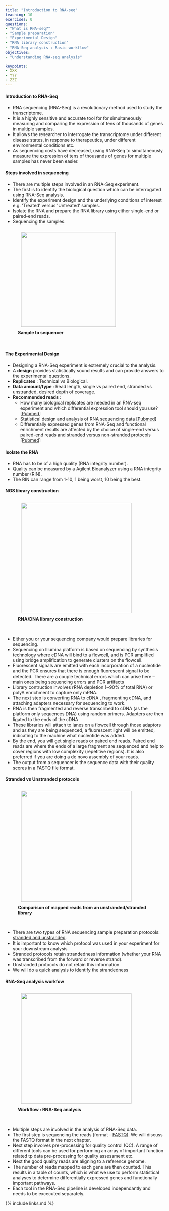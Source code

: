 ```yaml
---
title: "Introduction to RNA-seq"
teaching: 10
exercises: 0
questions:
- "What is RNA-seq?"
- "Sample preparation"
- "Experimental Design"
- "RNA library construction"
- "RNA-Seq analysis : Basic workflow"
objectives:
- "Understanding RNA-seq analysis"

keypoints:
- XXX
- YYY
- ZZZ
---
```


#### Introduction to RNA-Seq

- RNA sequencing (RNA-Seq) is a revolutionary method used to study the transcriptome. 
- It is a highly sensitive and accurate tool for for simultaneously measuring and comparing the expression of tens of thousands of genes in multiple samples.
- It allows the researcher to interrogate the transcriptome under different disease states, in response to therapeutics, under different environmental conditions etc.
- As sequencing costs have decreased, using RNA-Seq to simultaneously measure the expression of tens of thousands of genes for multiple samples has never been easier.

#### Steps involved in sequencing
- There are multiple steps involved in an RNA-Seq experiment.
- The first is to identify the biological question which can be interrogated using RNA-Seq analysis.  
- Identify the experiment design and the underlying conditions of interest e.g. 'Treated' versus 'Untreated' samples.
- Isolate the RNA and prepare the RNA library using either single-end or paired-end reads.
- Sequencing the samples.

<figure>
  <img src="{{ page.root }}/fig/sample_to_sequencer.png" style="margin:10px;height:300px"/>
  <figcaption> <b>Sample to sequencer</b> </figcaption>
</figure><br>

#### The Experimental Design
- Designing a RNA-Seq experiment is extremely crucial to the analysis.
- A **design** provides statistically sound results and  can provide answers to the experimental questions.
- **Replicates**   : Technical vs Biological.
- **Data amount/type** : Read length, single vs paired end, 
                         stranded vs unstranded, desired depth of coverage.
- **Recommended reads** :<br>
  * How many biological replicates are needed in an RNA-seq experiment and which differential expression tool should you use? [[Pubmed](https://pubmed.ncbi.nlm.nih.gov/27022035/)] <br>
  * Statistical design and analysis of RNA sequencing data [[Pubmed](https://pubmed.ncbi.nlm.nih.gov/20439781/)] <br>
  * Differentially expressed genes from RNA-Seq and functional enrichment results are affected by the choice of single-end versus paired-end reads and stranded versus non-stranded protocols [[Pubmed](https://pubmed.ncbi.nlm.nih.gov/28535780/)]
  
#### Isolate the RNA
- RNA  has to be of a high quality (RNA integrity number). 
- Quality can be measured by a Agilent Bioanalyzer using a RNA integrity number (RIN). 
- The RIN can range from 1-10, 1 being worst, 10 being the best. 

#### NGS library construction 
  <figure>
<img src="{{ page.root }}/fig/chemistry.png" style="margin:10px;height:350px"/>
  <figcaption> <b>RNA/DNA library construction </b></figcaption>
</figure><br> 

- Either you or your sequencing company would prepare libraries for sequencing. 
- Sequencing on Illumina platform is based on sequencing by synthesis technology where cDNA will bind to a flowcell, and is PCR amplified using bridge amplification to generate clusters on the flowcell. 
- Fluorescent signals are emitted with each incorporation of a nucleotide and the PCR ensures that there is enough fluorescent signal to be detected. There are a couple technical errors which can arise here – main ones being sequencing errors and PCR artifacts
- Library contruction involves rRNA depletion (~90% of total RNA) or polyA enrichment to capture only mRNA.
- The next step is converting RNA to cDNA , fragmenting cDNA, and attaching adapters necessary for sequencing to work.
- RNA is then fragmented and reverse transcribed to cDNA (as the platform only sequences DNA) using random primers. Adapters are then ligated to the ends of the cDNA
- These libraries will attach to lanes on a flowcell through those adaptors and as they are being sequenced, a fluorescent light will be emitted, indicating to the machine what nucleotide was added.
- By the end, you will get single reads or paired end reads. Paired end reads are where the ends of a large fragment are sequenced and help to cover regions with low complexity (repetitive regions). It is also preferred if you are doing a de novo assembly of your reads. 
- The output from a sequencer is the sequence data with their quality scores in a FASTQ file format.

#### Stranded vs Unstranded protocols
<figure>
<img src="{{ page.root }}/fig/Strand-Specific-Protocols-2.png" style="margin:10px;height:350px"/>
  <figcaption> <b>Comparison of mapped reads from an unstranded/stranded library</b> </figcaption>
</figure><br> 

- There are two types of RNA sequencing sample preparation protocols: [stranded and unstranded](https://www.ecseq.com/support/ngs/how-do-strand-specific-sequencing-protocols-work). 
- It is important to know which protocol was used in your experiment for your downstream analysis.
- Stranded protocols retain strandedness information (whether your RNA was transcribed from the forward or reverse strand). 
- Unstranded protocols do not retain this information.
- We will do a quick analysis to identify the strandedness 


#### RNA-Seq analysis workfow 
<figure>
<img src="{{ page.root }}/fig/rnaseq_workflow.png" style="margin:10px;height:350px"/>
  <figcaption> <b>Workflow : RNA-Seq analysis</b> </figcaption>
</figure><br> 

- Multiple steps are involved in the analysis of RNA-Seq data. 
- The first step is sequencing the reads (format - [FASTQ](https://www.drive5.com/usearch/manual7/fastq_files.html)). We will discuss the FASTQ format in the next chapter. 
- Next step involves pre-processing for quality control (QC). A range of different tools can be used for performing an array of important function related tp data pre-processing for quality assessment etc.
- Next the good quality reads are aligning to a reference genome. 
- The number of reads mapped to each gene are then counted. This results in a table of counts, which is what we use to perform statistical analyses to determine differentially expressed genes and functionally important pathways.
- Each tool in the RNA-Seq pipeline is developed independantly and needs to be excecuted separately. 


{% include links.md %}
